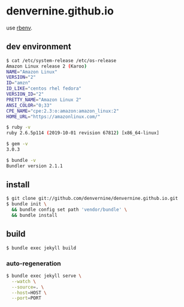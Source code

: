 # denvernine.github.io

use [rbenv](https://github.com/rbenv/rbenv).

## dev environment

```sh
$ cat /etc/system-release /etc/os-release
Amazon Linux release 2 (Karoo)
NAME="Amazon Linux"
VERSION="2"
ID="amzn"
ID_LIKE="centos rhel fedora"
VERSION_ID="2"
PRETTY_NAME="Amazon Linux 2"
ANSI_COLOR="0;33"
CPE_NAME="cpe:2.3:o:amazon:amazon_linux:2"
HOME_URL="https://amazonlinux.com/"

$ ruby -v
ruby 2.6.5p114 (2019-10-01 revision 67812) [x86_64-linux]

$ gem -v
3.0.3

$ bundle -v
Bundler version 2.1.1
```

## install

```sh
$ git clone git://github.com/denvernine/denvernine.github.io.git
$ bundle init \
  && bundle config set path 'vendor/bundle' \
  && bundle install
```

## build

```sh
$ bundle exec jekyll build
```

### auto-regeneration

```sh
$ bundle exec jekyll serve \
  --watch \
  --source=. \
  --host=HOST \
  --port=PORT
```
